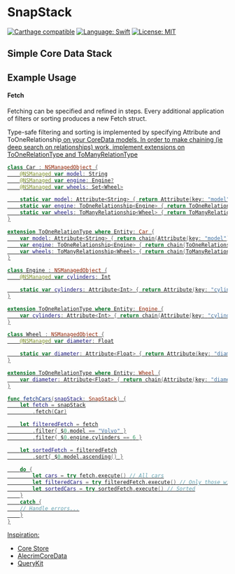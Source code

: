 # SnapStack
[![Carthage compatible](https://img.shields.io/badge/Carthage-compatible-4BC51D.svg?style=flat)](https://github.com/Carthage/Carthage)
[![Language: Swift](https://img.shields.io/badge/lang-Swift-orange.svg?style=flat)](https://developer.apple.com/swift/)
[![License: MIT](https://img.shields.io/badge/license-MIT-blue.svg?style=flat)](https://raw.githubusercontent.com/FredrikSjoberg/SnapStack/master/LICENSE)

## Simple Core Data Stack

## Example Usage

#### Fetch
Fetching can be specified and refined in steps. Every additional application of filters or sorting produces a new Fetch<T> struct.

Type-safe filtering and sorting is implemented by specifying Attribute<T> and ToOneRelationship<U> on your CoreData models.
In order to make chaining (ie deep search on relationships) work, implement extensions on ToOneRelationType and ToManyRelationType

```swift
class Car : NSManagedObject {
    @NSManaged var model: String
    @NSManaged var engine: Engine?
    @NSManaged var wheels: Set<Wheel>

    static var model: Attribute<String> { return Attribute(key: "model") }
    static var engine: ToOneRelationship<Engine> { return ToOneRelationship(key: "engine") }
    static var wheels: ToManyRelationship<Wheel> { return ToManyRelationship(key: "wheels") }
}

extension ToOneRelationType where Entity: Car {
    var model: Attribute<String> { return chain(Attribute(key: "model")) }
    var engine: ToOneRelationship<Engine> { return chain(ToOneRelationship(key: "engine")) }
    var wheels: ToManyRelationship<Wheel> { return chain(ToManyRelationship(key: "wheels")) }
}

class Engine : NSManagedObject {
    @NSManaged var cylinders: Int

    static var cylinders: Attribute<Int> { return Attribute(key: "cylinders") }
}

extension ToOneRelationType where Entity: Engine {
    var cylinders: Attribute<Int> { return chain(Attribute(key: "cylinders")) }
}

class Wheel : NSManagedObject {
    @NSManaged var diameter: Float

    static var diameter: Attribute<Float> { return Attribute(key: "diameter") }
}

extension ToOneRelationType where Entity: Wheel {
    var diameter: Attribute<Float> { return chain(Attribute(key: "diameter")) }
}

func fetchCars(snapStack: SnapStack) {
    let fetch = snapStack
        .fetch(Car)

    let filteredFetch = fetch
        .filter{ $0.model == "Volvo" }
        .filter{ $0.engine.cylinders == 6 }

    let sortedFetch = filteredFetch
        .sort{ $0.model.ascending() }

    do {
        let cars = try fetch.execute() // All cars
        let filteredCars = try filteredFetch.execute() // Only those with filter applied
        let sortedCars = try sortedFetch.execute() // Sorted
    }
    catch {
    // Handle errors...
    }
}

```

Inspiration:
- [Core Store](https://github.com/JohnEstropia/CoreStore)
- [AlecrimCoreData](https://github.com/Alecrim/AlecrimCoreData)
- [QueryKit](https://github.com/QueryKit/QueryKit)